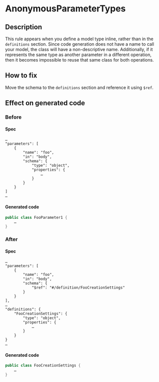 # AnonymousParameterTypes
## Description
This rule appears when you define a model type inline, rather than in the `definitions` section. Since code generation does not have a name to call your model, the class will have a non-descriptive name. Additionally, if it represents the same type as another parameter in a different operation, then it becomes impossible to reuse that same class for both operations.
## How to fix
Move the schema to the `definitions` section and reference it using `$ref`.
## Effect on generated code
### Before
#### Spec
```json5
…
"parameters": [
    {
        "name": "foo",
        "in": "body",
        "schema": {
            "type": "object",
            "properties": {
                …
            }
        }
    }
]
…
```
#### Generated code
```csharp
public class FooParameter1 {
    …
}
```
### After
#### Spec
```json5
…
"parameters": [
    {
        "name": "foo",
        "in": "body",
        "schema": {
            "$ref": "#/definition/FooCreationSettings"
        }
    }
],
…
"definitions": {
    "FooCreationSettings": {
        "type": "object",
        "properties": {
            …
        }
    }
}
…
```
#### Generated code
```csharp
public class FooCreationSettings {
    …
}
```